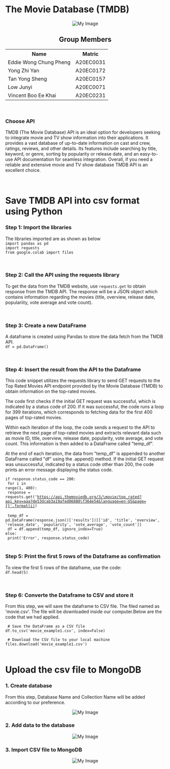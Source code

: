 <h1>The Movie Database (TMDB)</h1>
<p align = 'center'><img src="https://pbs.twimg.com/profile_images/1243623122089041920/gVZIvphd_400x400.jpg" alt="My Image"> </p>

<h2 align = 'center'>Group Members </h2>
<table align = 'center'>
  <tr>
    <th>Name</th> 
    <th>Matric</th>
  </tr>
  <tr>
    <td>Eddie Wong Chung Pheng</td>
    <td>A20EC0031</td>
  </tr>
  <tr>
    <td>Yong Zhi Yan</td>
    <td>A20EC0172</td>
  </tr>
    <tr>
    <td>Tan Yong Sheng</td>
    <td>A20EC0157</td>
  </tr>
    <tr>
    <td>Low Junyi</td>
    <td>A20EC0071</td>
  </tr>
  <tr>
    <td>Vincent Boo Ee Khai</td>
    <td>A20EC0231</td>
  </tr>
</table><br>

<h3>Choose API</h3>
<p> TMDB (The Movie Database) API is an ideal option for developers seeking to integrate movie and TV show information into their applications. It provides a vast database of up-to-date information on cast and crew, ratings, reviews, and other details. Its features include searching by title, keyword, or genre, sorting by popularity or release date, and an easy-to-use API documentation for seamless integration. Overall, if you need a reliable and extensive movie and TV show database TMDB API is an excellent choice.
</p>

<br>

<h1>Save TMDB API into csv format using Python</h1>

<h3>Step 1:  Import the libraries</h3>
<p>The libraries imported are as shown as below<br>
<code>import pandas as pd</code><br>
<code>import requests</code><br>
<code>from google.colab import files</code><br>
</p><br>


<h3>Step 2: Call the API using the requests library </h3>
<p>
To get the data from the TMDB website, use <code>requests.get</code> to obtain response from the TMDB API. The response will be a JSON object which contains information regarding the movies (title, overview, release date, populariity, vote average and vote count).
</p><br>

<h3>Step 3: Create a new DataFrame</h3>
<p>A dataframe is created using Pandas to store the data fetch from the TMDB API.<br>
<code>df = pd.DataFrame()</code></p><br>

<h3>Step 4:  Insert the result from the API to the Dataframe</h3>
This code snippet utilizes the requests library to send GET requests to the Top Rated Movies API endpoint provided by the Movie Database (TMDB) to obtain information on the top-rated movies.

The code first checks if the initial GET request was successful, which is indicated by a status code of 200. If it was successful, the code runs a loop for 399 iterations, which corresponds to fetching data for the first 400 pages of top-rated movies.

Within each iteration of the loop, the code sends a request to the API to retrieve the next page of top-rated movies and extracts relevant data such as movie ID, title, overview, release date, popularity, vote average, and vote count. This information is then added to a DataFrame called "temp_df".

At the end of each iteration, the data from "temp_df" is appended to another DataFrame called "df" using the .append() method. If the initial GET request was unsuccessful, indicated by a status code other than 200, the code prints an error message displaying the status code.

<code>if response.status_code == 200: </code> <br>
<code>	for i in range(1, 400): </code><br>
<code>		response = requests.get('https://api.themoviedb.org/3/\movie/top_rated?api_key=aaa7de53dcab3a19afed86880\f364e54&language=en-US&page={}'.format(i)) </code><br>
<code>		temp_df = pd.DataFrame(response.json()['results'])[['id', 'title', 'overview', 'release_date', 'popularity', 'vote_average', 'vote_count']] </code><br>
<code>		df = df.append(temp_df, ignore_index=True) </code><br>
<code>else: </code><br>
<code>	print('Error', response.status_code) </code><br>


<h3>Step 5: Print the first 5 rows of the Dataframe as confirmation</h3>
<p>
To view the first 5 rows of the dataframe, use the code: <br>
<code>df.head(5)</code>
</p><br>


<h3>Step 6: Converte the Dataframe to CSV and store it</h3>
From this step, we will save the dataframe to CSV file. The filed named as 'movie.csv'. The file will be downloaded inside our computer.Below are the code that we had applied.

<code> # Save the DataFrame as a CSV file</code><br>
<code>df.to_csv('movie_example1.csv', index=False)</code><br>

<code> # Download the CSV file to your local machine</code><br>
<code>files.download('movie_example1.csv')</code><br>
<br>

<h1>Upload the csv file to MongoDB</h1>
<h3>1. Create database</h3>
From this step, Database Name and Collection Name will be added according to our preference.
<p align = 'center'><img src="https://user-images.githubusercontent.com/95403713/230754290-26f04958-e1ae-43b8-b818-802336910fd3.png" alt="My Image"> </p>

<h3>2. Add data to the database</h3>
<p align = 'center'><img src="https://user-images.githubusercontent.com/95403713/230754298-aa7d6c5a-515f-4e87-80aa-a1d8402a30f7.png" alt="My Image"> </p>

<h3>3. Import CSV file to MongoDB</h3>
<p align = 'center'><img src="https://user-images.githubusercontent.com/95403713/230754314-6d918501-ad53-4e50-88c5-5e765cfca602.png" alt="My Image"> </p>


